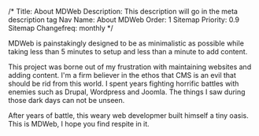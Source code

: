 /*
Title: About MDWeb
Description: This description will go in the meta description tag
Nav Name: About MDWeb
Order: 1
Sitemap Priority: 0.9
Sitemap Changefreq: monthly
*/

MDWeb is painstakingly designed to be as minimalistic as possible while 
taking less than 5 minutes to setup and less than a minute to add 
content.

This project was borne out of my frustration with maintaining websites 
and adding content. I'm a firm believer in the ethos that CMS is an 
evil that should be rid from this world. I spent years fighting 
horrific battles with enemies such as Drupal, Wordpress and Joomla.
The things I saw during those dark days can not be unseen.

After years of battle, this weary web developmer built himself a tiny
oasis. This is MDWeb, I hope you find respite in it.
